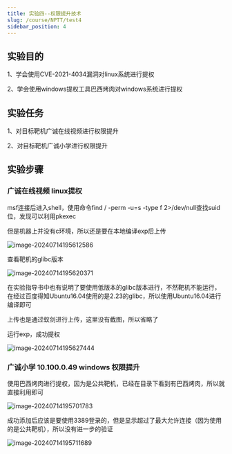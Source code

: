 ```yaml
---
title: 实验四--权限提升技术
slug: /course/NPTT/test4
sidebar_position: 4
---
```


## 实验目的

1、学会使用CVE-2021-4034漏洞对linux系统进行提权

2、学会使用windows提权工具巴西烤肉对windows系统进行提权

## 实验任务

1、对目标靶机广诚在线视频进行权限提升

2、对目标靶机广诚小学进行权限提升

## 实验步骤

### 广诚在线视频 linux提权

msf连接后进入shell，使用命令find / -perm -u=s -type f 2>/dev/null查找suid位，发现可以利用pkexec

但是机器上并没有c环境，所以还是要在本地编译exp后上传

![image-20240714195612586](https://img.crzliang.cn/img/202407142109051.png)                               

查看靶机的glibc版本

![image-20240714195620371](https://img.crzliang.cn/img/202407142109052.png)

 在实验指导书中也有说明了要使用低版本的glibc版本进行，不然靶机不能运行，在经过百度得知Ubuntu16.04使用的是2.23的glibc，所以使用Ubuntu16.04进行编译即可

上传也是通过蚁剑进行上传，这里没有截图，所以省略了

运行exp，成功提权

![image-20240714195627444](https://img.crzliang.cn/img/202407142109053.png)

### 广诚小学 10.100.0.49 windows 权限提升

使用巴西烤肉进行提权，因为是公共靶机，已经在目录下看到有巴西烤肉，所以就直接利用即可

 ![image-20240714195701783](https://img.crzliang.cn/img/202407142109054.png)

成功添加后应该是要使用3389登录的，但是显示超过了最大允许连接（因为使用的是公共靶机），所以没有进一步的验证

 ![image-20240714195711689](https://img.crzliang.cn/img/202407142109055.png)